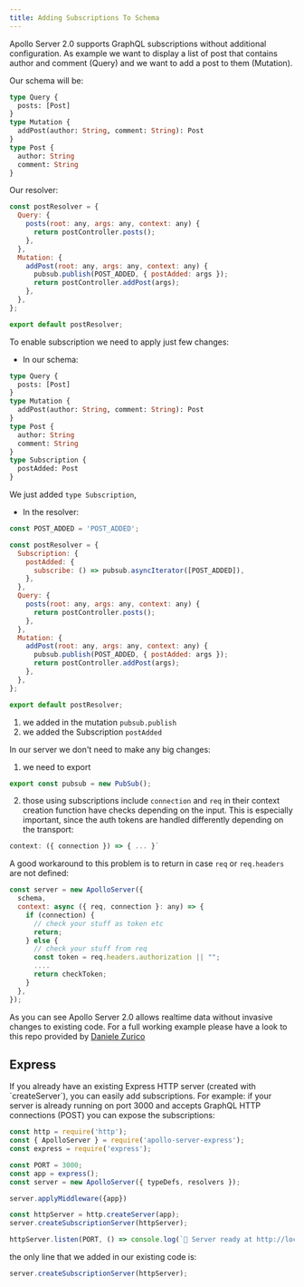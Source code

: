 ```yaml
---
title: Adding Subscriptions To Schema
---
```


Apollo Server 2.0 supports GraphQL subscriptions without additional configuration.
As example we want to display a list of post that contains author and comment (Query) and we want to add a post to them (Mutation).

Our schema will be:

```graphql
type Query {
  posts: [Post]
}
type Mutation {
  addPost(author: String, comment: String): Post
}
type Post {
  author: String
  comment: String
}
```

Our resolver:

```js
const postResolver = {
  Query: {
    posts(root: any, args: any, context: any) {
      return postController.posts();
    },
  },
  Mutation: {
    addPost(root: any, args: any, context: any) {
      pubsub.publish(POST_ADDED, { postAdded: args });
      return postController.addPost(args);
    },
  },
};

export default postResolver;
```

To enable subscription we need to apply just few changes:

- In our schema:

```graphql
type Query {
  posts: [Post]
}
type Mutation {
  addPost(author: String, comment: String): Post
}
type Post {
  author: String
  comment: String
}
type Subscription {
  postAdded: Post
}
```

We just added `type Subscription`,

- In the resolver:

```js
const POST_ADDED = 'POST_ADDED';

const postResolver = {
  Subscription: {
    postAdded: {
      subscribe: () => pubsub.asyncIterator([POST_ADDED]),
    },
  },
  Query: {
    posts(root: any, args: any, context: any) {
      return postController.posts();
    },
  },
  Mutation: {
    addPost(root: any, args: any, context: any) {
      pubsub.publish(POST_ADDED, { postAdded: args });
      return postController.addPost(args);
    },
  },
};

export default postResolver;
```

1.  we added in the mutation `pubsub.publish`
2.  we added the Subscription `postAdded`

In our server we don't need to make any big changes:

1.  we need to export

```js
export const pubsub = new PubSub();
```

2.  those using subscriptions include `connection` and `req` in their context creation function have checks depending on the input. This is especially important, since the auth tokens are handled differently depending on the transport:

```js
context: ({ connection }) => { ... }`
```

A good workaround to this problem is to return in case `req` or `req.headers` are not defined:

```js
const server = new ApolloServer({
  schema,
  context: async ({ req, connection }: any) => {
    if (connection) {
      // check your stuff as token etc
      return;
    } else {
      // check your stuff from req
      const token = req.headers.authorization || "";
      ....
      return checkToken;
    }
  },
});
```

As you can see Apollo Server 2.0 allows realtime data without invasive changes to existing code.
For a full working example please have a look to this repo provided by [Daniele Zurico](https://github.com/daniele-zurico/apollo2-subscriptions-how-to)

<h2 id="express">Express</h2>
If you already have an existing Express HTTP server (created with `createServer`), you can easily add subscriptions.
For example: if your server is already running on port 3000 and accepts GraphQL HTTP connections (POST) you can expose the subscriptions:

```js
const http = require('http');
const { ApolloServer } = require('apollo-server-express');
const express = require('express');

const PORT = 3000;
const app = express();
const server = new ApolloServer({ typeDefs, resolvers });

server.applyMiddleware({app})

const httpServer = http.createServer(app);
server.createSubscriptionServer(httpServer);

httpServer.listen(PORT, () => console.log(`🚀 Server ready at http://localhost:${PORT}${server.graphqlPath}`))
```

the only line that we added in our existing code is:

```js
server.createSubscriptionServer(httpServer);
```
